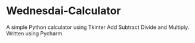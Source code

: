 # Wednesdai-Calculator
A simple Python calculator using Tkinter
Add Subtract Divide and Multiply. Written using Pycharm.
